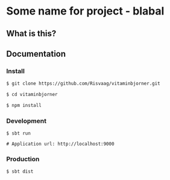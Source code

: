 # Some name for project - blabal

## What is this?

## Documentation

### Install
```bash
$ git clone https://github.com/Risvaag/vitaminbjorner.git

$ cd vitaminbjorner

$ npm install
```

### Development
```
$ sbt run

# Application url: http://localhost:9000
```

### Production
```
$ sbt dist
```